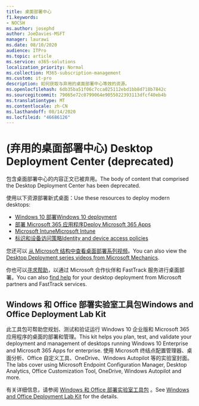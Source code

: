 ```yaml
---
title: 桌面部署中心
f1.keywords:
- NOCSH
ms.author: josephd
author: JoeDavies-MSFT
manager: laurawi
ms.date: 08/10/2020
audience: ITPro
ms.topic: article
ms.service: o365-solutions
localization_priority: Normal
ms.collection: M365-subscription-management
ms.custom: it-pro
description: 如何获取与弃用的桌面部署中心等效的资源。
ms.openlocfilehash: 6db35ba51f06c7cca025112ebd1bb8d718b7842c
ms.sourcegitcommit: 79065e72c0799064e9055022393113dfcf40eb4b
ms.translationtype: MT
ms.contentlocale: zh-CN
ms.lasthandoff: 08/14/2020
ms.locfileid: "46686126"
---
```

# <a name="desktop-deployment-center-deprecated"></a><span data-ttu-id="dd9d2-103"> (弃用的桌面部署中心) </span><span class="sxs-lookup"><span data-stu-id="dd9d2-103">Desktop Deployment Center (deprecated)</span></span>

<span data-ttu-id="dd9d2-104">包含桌面部署中心的内容正文已被弃用。</span><span class="sxs-lookup"><span data-stu-id="dd9d2-104">The body of content that comprised the Desktop Deployment Center has been deprecated.</span></span> 

<span data-ttu-id="dd9d2-105">使用以下资源部署新式桌面：</span><span class="sxs-lookup"><span data-stu-id="dd9d2-105">Use these resources to deploy modern desktops:</span></span>

- [<span data-ttu-id="dd9d2-106">Windows 10 部署</span><span class="sxs-lookup"><span data-stu-id="dd9d2-106">Windows 10 deployment</span></span>](https://docs.microsoft.com/windows/deployment/)
- [<span data-ttu-id="dd9d2-107">部署 Microsoft 365 应用程序</span><span class="sxs-lookup"><span data-stu-id="dd9d2-107">Deploy Microsoft 365 Apps</span></span>](https://docs.microsoft.com/deployoffice/deployment-guide-microsoft-365-apps)
- [<span data-ttu-id="dd9d2-108">Microsoft Intune</span><span class="sxs-lookup"><span data-stu-id="dd9d2-108">Microsoft Intune</span></span>](https://docs.microsoft.com/mem/intune/fundamentals/planning-guide)
- [<span data-ttu-id="dd9d2-109">标识和设备访问策略</span><span class="sxs-lookup"><span data-stu-id="dd9d2-109">Identity and device access policies</span></span>](microsoft-365-policies-configurations.md)

<span data-ttu-id="dd9d2-110">您还可以 [从 Microsoft 结构中查看桌面部署系列视频](https://www.aka.ms/watchhowtoshift)。</span><span class="sxs-lookup"><span data-stu-id="dd9d2-110">You can also view the [Desktop Deployment series videos from Microsoft Mechanics](https://www.aka.ms/watchhowtoshift).</span></span>

<span data-ttu-id="dd9d2-111">你也可以[寻求帮助](https://aka.ms/mddhelp)，以通过 Microsoft 合作伙伴和 FastTrack 服务进行桌面部署。</span><span class="sxs-lookup"><span data-stu-id="dd9d2-111">You can also [find help](https://aka.ms/mddhelp) for your desktop deployment from Microsoft partners and FastTrack services.</span></span>

## <a name="windows-and-office-deployment-lab-kit"></a><span data-ttu-id="dd9d2-112">Windows 和 Office 部署实验室工具包</span><span class="sxs-lookup"><span data-stu-id="dd9d2-112">Windows and Office Deployment Lab Kit</span></span>

<span data-ttu-id="dd9d2-113">此工具包可帮助您规划、测试和验证运行 Windows 10 企业版和 Microsoft 365 应用程序的桌面的部署和管理。</span><span class="sxs-lookup"><span data-stu-id="dd9d2-113">This kit helps you plan, test, and validate your deployment and management of desktops running Windows 10 Enterprise and Microsoft 365 Apps for enterprise.</span></span> <span data-ttu-id="dd9d2-114">使用 Microsoft 终结点配置管理器、桌面分析、Office 自定义工具、OneDrive、Windows Autopilot 等的实验室封面。</span><span class="sxs-lookup"><span data-stu-id="dd9d2-114">The labs cover using Microsoft Endpoint Configuration Manager, Desktop Analytics, Office Customization Tool, OneDrive, Windows Autopilot and more.</span></span>

<span data-ttu-id="dd9d2-115">有关详细信息，请参阅 [Windows 和 Office 部署实验室工具包](modern-desktop-deployment-and-management-lab.md) 。</span><span class="sxs-lookup"><span data-stu-id="dd9d2-115">See [Windows and Office Deployment Lab Kit](modern-desktop-deployment-and-management-lab.md) for the details.</span></span>
